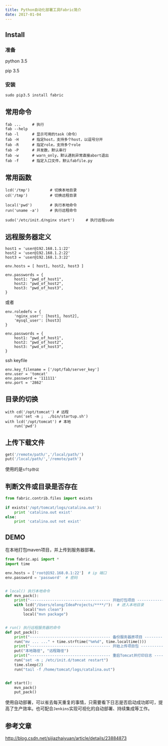 ```yaml
---
title: Python自动化部署工具Fabric简介
date: 2017-01-04
---
```


## Install

### 准备

python 3.5

pip 3.5

### 安装

 ```shell
 sudo pip3.5 install fabric
```

## 常用命令

 ```shell
 fab ...     # 执行
 fab --help
 fab -l      # 显示可用的task（命令）
 fab -H      # 指定host，支持多个host，以逗号分开
 fab -R      # 指定role，支持多个role
 fab -P      # 并发数，默认串行
 fab -w      # warn_only，默认遇到异常直接abort退出
 fab -f      # 指定入口文件，默认fabfile.py
```

## 常用函数

 ```shell
 lcd('/tmp')         # 切换本地目录
 cd('/tmp')          # 切换远程目录
 
 local('pwd')        # 执行本地命令
 run('uname -a')     # 执行远程命令
 
 sudo('/etc/init.d/nginx start')     # 执行远程sudo
```

## 远程服务器定义

 ```shell
 host1 = 'user@192.168.1.1:22'
 host2 = 'user@192.168.1.2:22'
 host3 = 'user@192.168.1.3:22'
 
 env.hosts = [ host1, host2, host3 ]
 
 env.passwords = {
     host1: "pwd_of_host1",
     host2: "pwd_of_host2",
     host3: "pwd_of_host3",
 }
```

或者

 ```shell
 env.roledefs = {
     'nginx_user': [host1, host2],
     'mysql_user': [host3]
 }
 
 env.passwords = {
     host1: "pwd_of_host1",
     host2: "pwd_of_host2",
     host3: "pwd_of_host3",
 }
```

ssh keyfile

 ```shell
 env.key_filename = ['/opt/fab/server_key']
 env.user = 'tomcat'
 env.password = '111111'
 env.port = '2862'
```

## 目录的切换

 ```shell
 with cd('/opt/tomcat')	# 远程
     run('set -m ;  ./bin/startup.sh')
 with lcd('/opt/tomcat') # 本地
     run('pwd')
```

## 上传下载文件

 ```python
 get('/remote/path/','/local/path/')
 put('/local/path/','/remote/path')
```

使用的是`sftp协议`

## 判断文件或目录是否存在

 ```python
 from fabric.contrib.files import exists
     
 if exists('/opt/tomcat/logs/catalina.out'):
     print 'catalina.out exist'    
 else:
     print 'catalina.out not exist'
```

## DEMO

在本地打包maven项目，并上传到服务器部署。

 ```python
 from fabric.api import *
 import time
 
 env.hosts = ['root@192.168.0.1:22']  # ip 端口
 env.password = 'password'  # 密码
 
 
 # local() 执行本地命令
 def mvn_pack():
     print("------------------------------------ 开始打包项目 ------------------------------------")
     with lcd("/Users/elong/IdeaProjects/****/"):  # 进入本地目录
         local("mvn clean")
         local("mvn package")
 
 
 # run() 执行远程服务器的命令
 def put_pack():
     print("------------------------------------ 备份服务器原项目 ------------------------------------")
     run("mv ... ..." + time.strftime("%m%d", time.localtime()))
     print("------------------------------------ 开始上传项目包 ------------------------------------")
     put("本地路径", "远程路径")
     print("------------------------------------ 重启Tomcat并打印日志 ------------------------------------")
     run("set -m ; /etc/init.d/tomcat restart")
     time.sleep(2)
     run("tail -f /home/tomcat/logs/catalina.out")
 
 
 def start():
     mvn_pack()
     put_pack()
```

使用自动部署，可以省去每天重复的事情，只需要看下日志是否启动成功即可，提高了生产效率。也可配合`Jenkins`实现可视化的自动部署、持续集成等工作。

## 参考文章

http://blog.csdn.net/sijiazhaiyuan/article/details/23884873
